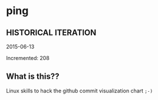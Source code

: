 # ping

## HISTORICAL ITERATION
2015-06-13

Incremented: 208

## What is this?? 
Linux skills to hack the github commit visualization chart `;-)`
